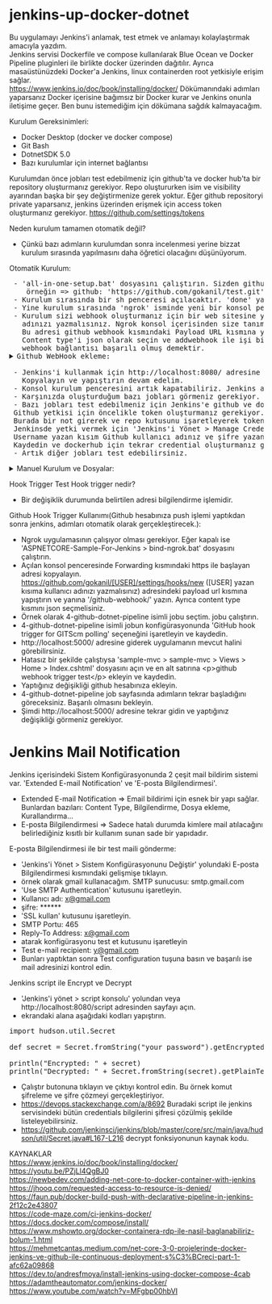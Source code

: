 # jenkins-up-docker-dotnet
Bu uygulamayı Jenkins'i anlamak, test etmek ve anlamayı kolaylaştırmak amacıyla yazdım. \
Jenkins servisi Dockerfile ve compose kullanılarak Blue Ocean ve Docker Pipeline pluginleri ile birlikte docker üzerinden dağıtılır. Ayrıca masaüstünüzdeki Docker'a Jenkins, linux containerden root yetkisiyle erişim sağlar. \
https://www.jenkins.io/doc/book/installing/docker/ Dökümanındaki adımları yaparsanız Docker içerisine bağımsız bir Docker kurar ve Jenkins onunla iletişime geçer. Ben bunu istemediğim için dökümana sağdık kalmayacağım. 

Kurulum Gereksinimleri:
 - Docker Desktop (docker ve docker compose)
 - Git Bash
 - DotnetSDK 5.0
 - Bazı kurulumlar için internet bağlantısı
 
Kurulumdan önce jobları test edebilmeniz için github'ta ve docker hub'ta bir repository oluşturmanız gerekiyor. Repo oluştururken isim ve visibility ayarından başka bir şey değiştirmenize gerek yoktur. Eğer github repositoryi private yaparsanız, jenkins üzerinden erişmek için access token oluşturmanız gerekiyor. https://github.com/settings/tokens 

Neden kurulum tamamen otomatik değil?
 - Çünkü bazı adımların kurulumdan sonra incelenmesi yerine bizzat kurulum sırasında yapılmasını daha öğretici olacağını düşünüyorum.

Otomatik Kurulum:
<pre>
 - 'all-in-one-setup.bat' dosyasını çalıştırın. Sizden github repository adresi ve docker hub repository ismi isteyecektir. Girdiğiniz Github adresini, kurulumun daha sonra oluşturacağı bir örnek mvc projesini, github hesabınıza yüklemek için kullanacaktır. Docker hub repository ismi ise oluşturulan projenin docker-compose.yml dosyası için gereklidir.
    örneğin => github: 'https://github.com/gokanil/test.git' ve dockerhub: 'gokanil/test'.
 - Kurulum sırasında bir sh penceresi açılacaktır. 'done' yazısını gördüğünüzde enter tuşuna basarak kuruluma devam edin.
 - Yine kurulum sırasında 'ngrok' isminde yeni bir konsol penceresi daha açılacaktır.(ngrok uygulamasını bulamazsa indirme işlemi yapacaktır.) Bu localinizdeki bir jenkins sunucusunu github webhook ile iletişim kurmasını sağlayacak.
 - Kurulum sizi webhook oluşturmanız için bir web sitesine yönlendirecektir. Eğer yönlendirmediyse: 'https://github.com/[USER]/test/settings/hooks'. [USER] yazan yere kullanıcı
   adınızı yazmalısınız. Ngrok konsol içerisinden size tanımlanan web adresini kopyalayın: 'https://a970-85-104-8-130.ngrok.io'.
   Bu adresi github webhook kısmındaki Payload URL kısmına yapıştırın ve yanına /github-webhook/ ekleyin. : https://a970-85-104-8-130.ngrok.io/github-webhook/
   Content type'i json olarak seçin ve addwebhook ile işi bitirelim. ngrok konsol penceresinde POST /github-webhook/ yazısını görmelisiniz. Eğer bu yazının sağ tarafı boş ise
   webhook bağlantısı başarılı olmuş demektir.<details><summary>Github WebHook ekleme:</summary><img src="/images/git2.png" /></details>
 - Jenkins'i kullanmak için http://localhost:8080/ adresine gidebiliriz.(loop olursa, jenkins kurulumu devam ediyor demektir.) Bizden bir Administrator password istiyecektir. 'jenkins-get-first-key.bat' bize bu keyi getirecektir.
   Kopyalayın ve yapıştırın devam edelim.
 - Konsol kurulum penceresini artık kapatabiliriz. Jenkins adresinden kuruluma devam edelim.
 - Karşınızda oluşturduğum bazı jobları görmeniz gerekiyor. Öncelikle test-docker-version jobunu çalıştıralım. Açın ve şimdi yapılandıra basın. (Eğer hata yok ise Kurulum başarılıdır.
 - Bazı jobları test edebilmeniz için Jenkins'e github ve dockerhub yetkisi vermeniz gerekiyor.(Eğer github repositorinizi public olarak açtıysanız, github yetkisi vermek zorunda değilsiniz.)
 Github yetkisi için öncelikle token oluşturmanız gerekiyor. Token oluşturmak için 'https://github.com/ > settings > Developer settings > Personal access tokens > Generate new token' yolundan veya https://github.com/settings/tokens/new adresinden direk olarak token oluşturma sayfasına gidebilirsiniz. 
 Burada bir not girerek ve repo kutusunu işaretleyerek token oluşturun. Oluşturulan bu tokeni sadece 1 kez görebilirsiniz. Sayfa kapatma gibi durumlarda token yenilemeniz gerekir.
 Jenkinsde yetki vermek için 'Jenkins'i Yönet > Manage Credentials > global > adding some credentials' yolunu izleyerek veya http://localhost:8080/credentials/store/system/domain/_/newCredentials adresinden direkt olarak credential ekleme sayfasına gidebilirsiniz. 
 Username yazan kısım Github kullanıcı adınız ve şifre yazan kısım ise biraz önce oluşturduğunuz tokendir. ID kısmı sadece bir isimdir. Fakat joblarda kullandığım ismi yazmanız gerekiyor 'githubCredential'. 
 Kaydedin ve dockerhub için tekrar credential oluşturmanız gerekiyor. Kullanıcı adı ve şifreniz dockerhub ile aynıdır. ID kısmına ise 'dockerhubCredential' yazmalısınız.
 - Artık diğer jobları test edebilirsiniz.
</pre>

<details>
<summary>Manuel Kurulum ve Dosyalar:</summary>
 <pre>
 - Uygulama konumundaki konsol penceresine 'docker-compose up -d --build' komunutu yazarak jenkins uygulamasını docker üzerinde çalıştırabilirsiniz. <br>
 - Jenkins çalışma sırasında yml dosyasınki './jenkins_data:/var/jenkins_home' sayesinde uygulama konumuna 'jenkins_data' isminde bir klasör oluştur. eğer bu klasörü oluşturmasaydık, Jenkins servisi her sıfırlandığında kurulum ve ayarlarınızı baştan yapmanız gerekirdi.<br>
 - Jenkins kurulum sırasında jobs klasörünü 'jenkins_data' klasörüne kopyalamanız lazım. Çünkü job klasörü içerisinde önceden hazırladığım örnekler vardır.<br>
 - ASPNETCORE-Sample-For-Jenkins klasörünün içerisindeki 'create-mvc-sample.bat' dosyası ile veya 'dotnet new mvc --language C# --output sample-mvc\sample-mvc --name sample-mvc -f net5.0' komutu ile sample-mvc isminde bir mvc projesi oluşturulur. Jenkins içerisindeki testleri bu proje ile yapacağız. sample-mvc projesi oluştukdan sonra files klasöründeki bütün dosyaları docker ve jenkins testlerini yapabilmemiz için sample-mvc klasörüne kopyalamalısınız.<br>
 - sample-mvc/.gitignore https://raw.githubusercontent.com/github/gitignore/master/VisualStudio.gitignore adresindeki dosyayıda sample-mvc klasörüne indirin.<br>
 - 'docker-compose.yml' isimli dosyadaki 'image: <image>' satırındaki <image> kısmına dockerhub reponozun ismini yazmalısınız. 'image: gokanil/test'<br>
 - 'github-push-sample.sh' isimli dosya ile sample-mvc uygulamasını github hesabınıza atabilirsiniz. Veya https://docs.github.com/en/github/importing-your-projects-to-github/importing-source-code-to-github/adding-an-existing-project-to-github-using-the-command-line buradaki döküman ile yapabilirsiniz.<br>
 - webhook için https://ngrok.com/download adresinden ngrok uygulamasını indirmeniz gerekiyor.
 - ngrok.zip dosyasını indirdikten sonra çıkarıp exe uygulamasını açın. 'ngrok http 8080' komunutu girin. Jenkins uygulamasını 8080 portunda kaldırdığımız için bu portu kullanıyoruz. <br>
 - https://github.com/[USER]/test/settings/hooks adresine giderek bir webhook oluşturmanız gerekiyor.<details><summary>Github WebHook ekleme:</summary><img src="/images/git2.png" /></details>
 - Jenkins'i kullanmak için http://localhost:8080/ adresine gidebiliriz. Bizden bir Administrator password istiyecektir. 'jenkins-get-first-key.bat' bize bu keyi getirecektir.
   Kopyalayın ve yapıştırın devam edelim.<br>
 - Karşınızda oluşturduğum bazı jobları görmeniz gerekiyor. Öncelikle test-docker-version jobunu çalıştıralım. Açın ve şimdi yapılandıra basın. Eğer hata yok ise Kurulum tamamdır.    Diğer joblarıda test etmeye başlayabiliriz.
 </pre>
</details>

Hook Trigger Test
Hook trigger nedir?
 - Bir değişiklik durumunda belirtilen adresi bilgilendirme işlemidir.
 
Github Hook Trigger Kullanımı(Github hesabınıza push işlemi yaptıkdan sonra jenkins, adımları otomatik olarak gerçekleştirecek.):
 - Ngrok uygulamasının çalışıyor olması gerekiyor. Eğer kapalı ise 'ASPNETCORE-Sample-For-Jenkins > bind-ngrok.bat' dosyasını çalıştırın. 
 - Açılan konsol penceresinde Forwarding kısmındaki https ile başlayan adresi kopyalayın. https://github.com/gokanil/[USER]/settings/hooks/new ([USER] yazan kısıma kullanıcı adınızı yazmalısınız) adresindeki payload url kısmına yapıştırın ve yanına '/github-webhook/' yazın. Ayrıca content type kısmını json seçmelisiniz.
 - Örnek olarak 4-github-dotnet-pipeline isimli jobu seçtim. jobu çalıştırın.
 - 4-github-dotnet-pipeline isimli jobun konfigürasyonunda 'GitHub hook trigger for GITScm polling' seçeneğini işaretleyin ve kaydedin.
 - http://localhost:5000/ adresine giderek uygulamanın mevcut halini görebilirsiniz.
 - Hatasız bir şekilde çalıştıysa 'sample-mvc > sample-mvc > Views > Home > Index.cshtml' dosyasını açın ve en alt satırına &lt;p&gt;github webhook trigger test&lt;/p&gt; ekleyin ve kaydedin.
 - Yaptığınız değişikliği github hesabınıza ekleyin.
 - 4-github-dotnet-pipeline job sayfasında adımların tekrar başladığını göreceksiniz. Başarılı olmasını bekleyin.
 - Şimdi http://localhost:5000/ adresine tekrar gidin ve yaptığınız değişikliği görmeniz gerekiyor.

# Jenkins Mail Notification
Jenkins içerisindeki Sistem Konfigürasyonunda 2 çeşit mail bildirim sistemi var. 'Extended E-mail Notification' ve 'E-posta Bilgilendirmesi'. 
 - Extended E-mail Notification => Email bildirimi için esnek bir yapı sağlar. Bunlardan bazıları: Content Type, Bilgilendirme, Dosya ekleme, Kurallandırma... 
 - E-posta Bilgilendirmesi => Sadece hatalı durumda kimlere mail atılacağını belirlediğiniz kısıtlı bir kullanım sunan sade bir yapıdadır.
 
E-posta Bilgilendirmesi ile bir test maili gönderme:
 - 'Jenkins'i Yönet > Sistem Konfigürasyonunu Değiştir' yolundaki E-posta Bilgilendirmesi kısmındaki gelişmişe tıklayın.
 - örnek olarak gmail kullanacağım. SMTP sunucusu: smtp.gmail.com
 - 'Use SMTP Authentication' kutusunu işaretleyin.
 - Kullanıcı adı: x@gmail.com
 - şifre: ******
 - 'SSL kullan' kutusunu işaretleyin.
 - SMTP Portu: 465
 - Reply-To Address: x@gmail.com
 - atarak konfigürasyonu test et kutusunu işaretleyin
 - Test e-mail recipient: y@gmail.com
 - Bunları yaptıktan sonra Test configuration tuşuna basın ve başarılı ise mail adresinizi kontrol edin.
 
Jenkins script ile Encrypt ve Decrypt
 - 'Jenkins'i yönet > script konsolu' yolundan veya http://localhost:8080/script adresinden sayfayı açın.
 - ekrandaki alana aşağıdaki kodları yapıştırın.
<pre>
import hudson.util.Secret

def secret = Secret.fromString("your password").getEncryptedValue()

println("Encrypted: " + secret)
println("Decrypted: " + Secret.fromString(secret).getPlainText()) 
</pre>
 - Çalıştır butonuna tıklayın ve çıktıyı kontrol edin. Bu örnek komut şifreleme ve şifre çözmeyi gerçekleştiriyor.
 - https://devops.stackexchange.com/a/8692 Buradaki script ile jenkins servisindeki bütün credentials bilgilerini şifresi çözülmiş şekilde listeleyebilirsiniz.
 - https://github.com/jenkinsci/jenkins/blob/master/core/src/main/java/hudson/util/Secret.java#L167-L216 decrypt fonksiyonunun kaynak kodu.

KAYNAKLAR \
https://www.jenkins.io/doc/book/installing/docker/ \
https://youtu.be/PZjLl4QgBJ0 \
https://newbedev.com/adding-net-core-to-docker-container-with-jenkins \
https://jhooq.com/requested-access-to-resource-is-denied/ \
https://faun.pub/docker-build-push-with-declarative-pipeline-in-jenkins-2f12c2e43807 \
https://code-maze.com/ci-jenkins-docker/ \
https://docs.docker.com/compose/install/ \
https://www.mshowto.org/docker-containera-rdp-ile-nasil-baglanabiliriz-bolum-1.html \
https://mehmetcantas.medium.com/net-core-3-0-projelerinde-docker-jenkins-ve-github-ile-continuous-deployment-s%C3%BCreci-part-1-afc62a09868 \
https://dev.to/andresfmoya/install-jenkins-using-docker-compose-4cab \
https://adamtheautomator.com/jenkins-docker/ \
https://www.youtube.com/watch?v=MFgbp00hbVI
